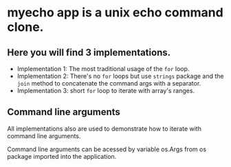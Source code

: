 # myecho app is a unix echo command clone. 

## Here you will find 3 implementations.

* Implementation 1: The most traditional usage of the `for` loop.
* Implementation 2: There's no `for` loops but use `strings` package and the `join` method to concatenate the command args with a separator.
* Implementation 3: short `for` loop  to iterate with array's ranges.

## Command line arguments 
All implementations also are used to demonstrate how to iterate with command line arguments.

Command line arguments can be acessed by variable os.Args from os package imported into the application.
